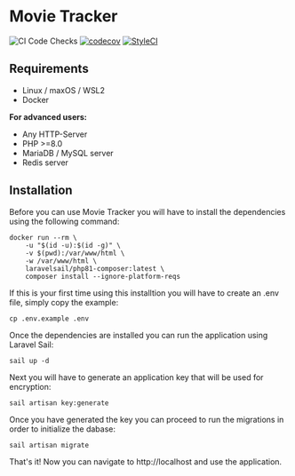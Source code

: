 # Movie Tracker
![CI Code Checks](https://github.com/bumbummen99/movie-tracker/workflows/CI/badge.svg?branch=master)
[![codecov](https://codecov.io/gh/bumbummen99/movie-tracker/branch/master/graph/badge.svg)](https://codecov.io/gh/bumbummen99/movie-tracker)
[![StyleCI](https://styleci.io/repos/464262987/shield?branch=master)](https://styleci.io/repos/464262987)

## Requirements
- Linux / maxOS / WSL2
- Docker

**For advanced users:**
- Any HTTP-Server
- PHP >=8.0
- MariaDB / MySQL server
- Redis server

## Installation

Before you can use Movie Tracker you will have to install the dependencies using the following command:
```
docker run --rm \
    -u "$(id -u):$(id -g)" \
    -v $(pwd):/var/www/html \
    -w /var/www/html \
    laravelsail/php81-composer:latest \
    composer install --ignore-platform-reqs
```

If this is your first time using this installtion you will have to create an .env file, simply copy the example:
```
cp .env.example .env
```

Once the dependencies are installed you can run the application using Laravel Sail:
```
sail up -d
```

Next you will have to generate an application key that will be used for encryption:
```
sail artisan key:generate
```

Once you have generated the key you can proceed to run the migrations in order to initialize the dabase:
```
sail artisan migrate
```

That's it! Now you can navigate to http://localhost and use the application.